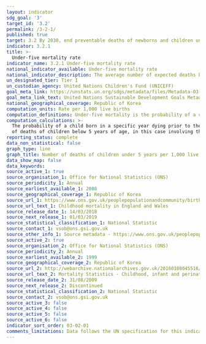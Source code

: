 ```yaml
---
layout: indicator
sdg_goal: '3'
target_id: '3.2'
permalink: /3-2-1/
published: true
target: 3.2 By 2030, end preventable deaths of newborns and children under 5 years of age, with all countries aiming to reduce neonatal mortality to at least as low as 12 per 1,000 live births and under-5 mortality to at least as low as 25 per 1,000 live births
indicator: 3.2.1
title: >-
  Under-five mortality rate
indicator_name: 3.2.1 Under-five mortality rate
national_indicator_available: Under-five mortality rate
national_indicator_description: The average number of expected deaths before the age of 5 per 1,000 live births for a specific year. 
un_designated_tier: Tier I
un_custodian_agency: United Nations Children's Fund (UNICEFF)
goal_meta_link: https://unstats.un.org/sdgs/metadata/files/Metadata-03-02-01.pdf
goal_meta_link_text: United Nations Sustainable Development Goals Metadata (PDF 225 KB)
national_geographical_coverage: Republic of Korea
computation_units: Rate per 1,000 live births
computation_definitions: Under-five mortality is the probability of a child born in a specific year or period dying before reaching the age of 5 years, if subject to age specific mortality rates of that period, expressed per 1000 live births.
computation_calculations: >-
  The probability of a child born in a specific year dying prior to the age of 5 years is calculated by first calculating the number of deaths of children below 5 years of age for a specific year and then dividing this value by the number of live births for the same year. Both the numbers
  of deaths of children below 5 years of age, in this case involving the addition of Infant deaths (under 1 year of age) and deaths amongst children aged 1-4, and live births for a specific year can be drawn from the yearly Childhood Mortality statistics, dating back to 2008.
reporting_status: complete
data_non_statistical: false
graph_type: line
graph_title: Number of deaths of children under 5 years per 1,000 live births
data_show_map: false
data_keywords:  
source_active_1: true
source_organisation_1: Office for National Statistics (ONS)
source_periodicity_1: Annual 
source_earliest_available_1: 2008
source_geographical_coverage_1: Republic of Korea
source_url_1: https://www.ons.gov.uk/peoplepopulationandcommunity/birthsdeathsandmarriages/deaths/datasets/childmortalitystatisticschildhoodinfantandperinatalchildhoodinfantandperinatalmortalityinenglandandwales
source_url_text_1: Childhood mortality in England and Wales
source_release_date_1: 14/03/2018
source_next_release_1: 01/03/2019
source_statistical_classification_1: National Statistic
source_contact_1: vsob@ons.gsi.gov.uk
source_other_info_1: Source metadata - https://www.ons.gov.uk/peoplepopulationandcommunity/birthsdeathsandmarriages/deaths/qmis/childmortalitystatisticsqmi
source_active_2: true
source_organisation_2: Office for National Statistics (ONS)
source_periodicity_2: Annual
source_earliest_available_2: 1999
source_geographical_coverage_2: Republic of Korea
source_url_2: http://webarchive.nationalarchives.gov.uk/20160108045516/http://www.ons.gov.uk/ons/rel/vsob1/mortality-statistics--childhood--infant-and-perinatal--england-and-wales--series-dh3-/index.html
source_url_text_2: Mortality Statistics - Childhood, infant and perinatal, England and Wales (Series DH3)
source_release_date_2: 31/08/2009
source_next_release_2: Discontinued
source_statistical_classification_2: National Statistic
source_contact_2: vsob@ons.gsi.gov.uk
source_active_3: false
source_active_4: false
source_active_5: false
source_active_6: false
indicator_sort_order: 03-02-01
comments_limitations: Data follows the UN specification for this indicator. This indicator has been identified in collaboration with topic experts.
---
```

